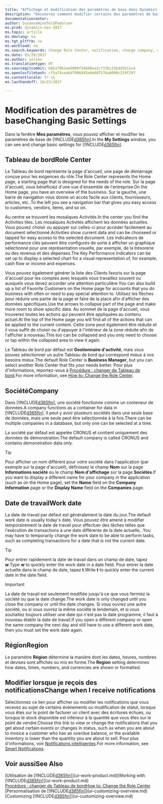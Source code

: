 ```yaml
---
title: "Affichage et modification des paramètres de base dans Dynamics NAV"
description: "Découvrez comment modifier certains des paramètres de base de Dynamics NAV, par exemple, le Tableau de bord, la société, ou la date de travail."
documentationcenter: 
author: SusanneWindfeldPedersen
ms.prod: dynamics-nav-2017
ms.topic: article
ms.devlang: na
ms.tgt_pltfrm: na
ms.workload: na
ms.search.keywords: change Role Center, notification, change company, change work date
ms.date: 03/29/2017
ms.author: solsen
ms.translationtype: HT
ms.sourcegitcommit: b9b1f062ee6009f34698ea2cf33bc25bdd5b11e4
ms.openlocfilehash: cf5a74cea6d7906845a0e087576ab090c319f297
ms.contentlocale: fr-ch
ms.lasthandoff: 10/23/2017

---
```

# <a name="changing-basic-settings"></a><span data-ttu-id="86716-103">Modification des paramètres de base</span><span class="sxs-lookup"><span data-stu-id="86716-103">Changing Basic Settings</span></span>
<span data-ttu-id="86716-104">Dans la fenêtre **Mes paramètres**, vous pouvez afficher et modifier les paramètres de base de [!INCLUDE[d365fin](includes/d365fin_md.md)].</span><span class="sxs-lookup"><span data-stu-id="86716-104">In the **My Settings** window, you can see and change basic settings for [!INCLUDE[d365fin](includes/d365fin_md.md)].</span></span>  

## <a name="role-center"></a><span data-ttu-id="86716-105">Tableau de bord</span><span class="sxs-lookup"><span data-stu-id="86716-105">Role Center</span></span>
<span data-ttu-id="86716-106">Le Tableau de bord représente la page d'accueil, une page de démarrage conçue pour les exigences du rôle.</span><span class="sxs-lookup"><span data-stu-id="86716-106">The Role Center represents the Home page, a starting page that is designed for the needs of the role.</span></span> <span data-ttu-id="86716-107">Sur la page d'accueil, vous bénéficiez d'une vue d'ensemble de l'entreprise.</span><span class="sxs-lookup"><span data-stu-id="86716-107">On the Home page, you have an overview of the business.</span></span> <span data-ttu-id="86716-108">Sur la gauche, une barre de navigation vous donne un accès facile aux clients, fournisseurs, articles, etc..</span><span class="sxs-lookup"><span data-stu-id="86716-108">To the left you see a navigation bar that gives you easy access to customers, vendors, items, and so on.</span></span>

<span data-ttu-id="86716-109">Au centre se trouvent les mosaïques Activités.</span><span class="sxs-lookup"><span data-stu-id="86716-109">In the center you find the Activities tiles.</span></span> <span data-ttu-id="86716-110">Les mosaïques Activités affichent les données actuelles. Vous pouvez choisir ou appuyer sur celles-ci pour accéder facilement au document sélectionné.</span><span class="sxs-lookup"><span data-stu-id="86716-110">Activities show current data and can be chooseed or tapped for easy access to the selected document.</span></span> <span data-ttu-id="86716-111">Les indicateurs de performance clés peuvent être configurés de sorte à afficher un graphique sélectionné pour une représentation visuelle, par exemple, de la trésorerie ou des revenus et des dépenses.</span><span class="sxs-lookup"><span data-stu-id="86716-111">The Key Performance Indicators can be set up to display a selected chart for a visual representation of, for example, cash flow or income and expenses.</span></span>

<span data-ttu-id="86716-112">Vous pouvez également générer la liste des Clients favoris sur la page d'accueil pour les comptes avec lesquels vous travaillez souvent ou auxquels vous devez accorder une attention particulière.</span><span class="sxs-lookup"><span data-stu-id="86716-112">You can also build up a list of Favorite Customers on the Home page for accounts that you do business with often or need to pay special attention to.</span></span> <span data-ttu-id="86716-113">Utilisez les flèches pour réduire une partie de la page et faire de la place afin d'afficher des données spécifiques.</span><span class="sxs-lookup"><span data-stu-id="86716-113">Use the arrows to collapse part of the page and make more room to show specific data.</span></span> <span data-ttu-id="86716-114">Au sommet de la page d'accueil, vous trouverez toutes les actions qui peuvent être appliquées au contenu actuel.</span><span class="sxs-lookup"><span data-stu-id="86716-114">At the top of the Home page you will find all of the actions that can be applied to the current content.</span></span> <span data-ttu-id="86716-115">Cette zone peut également être réduite et il vous suffit de choisir ou d'appuyer à l'intérieur de la zone réduite afin de l'afficher à nouveau.</span><span class="sxs-lookup"><span data-stu-id="86716-115">This too can be collapsed and you only need to choose or tap within the collapsed area to view it again.</span></span>

<span data-ttu-id="86716-116">Le Tableau de bord par défaut est **Gestionnaire d'activité**, mais vous pouvez sélectionner un autre Tableau de bord qui correspond mieux à vos besoins mieux.</span><span class="sxs-lookup"><span data-stu-id="86716-116">The default Role Center is **Business Manager**, but you can select another Role Center that fits your needs better.</span></span> <span data-ttu-id="86716-117">Pour plus d'informations, reportez-vous à [Procédure : changer de Tableau de bord](change-role.md).</span><span class="sxs-lookup"><span data-stu-id="86716-117">For more information, see [How to: Change the Role Center](change-role.md).</span></span>

## <a name="company"></a><span data-ttu-id="86716-118">Société</span><span class="sxs-lookup"><span data-stu-id="86716-118">Company</span></span>
<span data-ttu-id="86716-119">Dans [!INCLUDE[d365fin](includes/d365fin_md.md)], une société fonctionne comme un conteneur de données.</span><span class="sxs-lookup"><span data-stu-id="86716-119">A company functions as a container for data in [!INCLUDE[d365fin](includes/d365fin_md.md)].</span></span> <span data-ttu-id="86716-120">Il peut y avoir plusieurs sociétés dans une seule base de données, mais une seule peut être sélectionnée à la fois.</span><span class="sxs-lookup"><span data-stu-id="86716-120">There can be multiple companies in a database, but only one can be selected at a time.</span></span>

<span data-ttu-id="86716-121">La société par défaut est appelée CRONUS et contient uniquement des données de démonstration.</span><span class="sxs-lookup"><span data-stu-id="86716-121">The default company is called CRONUS and contains demonstration data only.</span></span>

> [!TIP]  
>   <span data-ttu-id="86716-122">Pour afficher un nom différent pour votre société dans l'application (par exemple sur la page d'accueil), définissez le champ **Nom** sur la page **Informations société** ou le champ **Nom d'affichage** sur la page **Sociétés**.</span><span class="sxs-lookup"><span data-stu-id="86716-122">If you want to display a different name for your company in the application (such as on the Home page), set the **Name** field on the **Company Information** page or the **Display Name** field on the **Companies** page.</span></span>  

## <a name="work-date"></a><span data-ttu-id="86716-123">Date de travail</span><span class="sxs-lookup"><span data-stu-id="86716-123">Work date</span></span>
<span data-ttu-id="86716-124">La date de travail par défaut est généralement la date du jour.</span><span class="sxs-lookup"><span data-stu-id="86716-124">The default work date is usually today's date.</span></span> <span data-ttu-id="86716-125">Vous pouvez être amené à modifier temporairement la date de travail pour effectuer des tâches telles que l'exécution de transactions à une date différente de la date actuelle, .</span><span class="sxs-lookup"><span data-stu-id="86716-125">You may have to temporarily change the work date to be able to perform tasks, such as completing transactions for a date that is not the current date.</span></span>

> [!TIP]  
>   <span data-ttu-id="86716-126">Pour entrer rapidement la date de travail dans un champ de date, tapez **w**.</span><span class="sxs-lookup"><span data-stu-id="86716-126">Type **w** to quickly enter the work date in a date field.</span></span> <span data-ttu-id="86716-127">Pour entrer la date actuelle dans le champ de date, tapez **t**.</span><span class="sxs-lookup"><span data-stu-id="86716-127">Write **t** to quickly enter the current date in the date field.</span></span>

> [!IMPORTANT]  
>   <span data-ttu-id="86716-128">La date de travail est seulement modifiée jusqu'à ce que vous fermiez la société ou que la date change.</span><span class="sxs-lookup"><span data-stu-id="86716-128">The work date is only changed until you close the company or until the date changes.</span></span> <span data-ttu-id="86716-129">Si vous ouvrez une autre société, ou si vous ouvrez la même société le lendemain, et si vous souhaitez toujours utiliser une date qui n'est pas la date programme, il faut à nouveau établir la date de travail.</span><span class="sxs-lookup"><span data-stu-id="86716-129">If you open a different company or open the same company the next day and still have to use a different work date, then you must set the work date again.</span></span>

## <a name="region"></a><span data-ttu-id="86716-130">Région</span><span class="sxs-lookup"><span data-stu-id="86716-130">Region</span></span>
<span data-ttu-id="86716-131">Le paramètre **Région** détermine la manière dont les dates, heures, nombres et devises sont affichés ou mis en forme.</span><span class="sxs-lookup"><span data-stu-id="86716-131">The **Region** setting determines how dates, times, numbers, and currencies are shown or formatted.</span></span>   

## <a name="change-when-i-receive-notifications"></a><span data-ttu-id="86716-132">Modifier lorsque je reçois des notifications</span><span class="sxs-lookup"><span data-stu-id="86716-132">Change when I receive notifications</span></span>
<span data-ttu-id="86716-133">Sélectionnez ce lien pour afficher ou modifier les notifications que vous recevez au sujet de certains événements ou modification de statut, lorsque vous êtes sur le point de facturer un client avec des écritures échues, ou lorsque le stock disponible est inférieur à la quantité que vous êtes sur le point de vendre.</span><span class="sxs-lookup"><span data-stu-id="86716-133">Choose this link to view or change the notifications that you get about certain events or changes in status, such as when you are about to invoice a customer who has an overdue balance, or the available inventory is lower than the quantity you are about to sell.</span></span> <span data-ttu-id="86716-134">Pour plus d'informations, voir [Notifications intelligentes](ui-smart-notifications.md).</span><span class="sxs-lookup"><span data-stu-id="86716-134">For more information, see [Smart Notifications](ui-smart-notifications.md).</span></span>

## <a name="see-also"></a><span data-ttu-id="86716-135">Voir aussi</span><span class="sxs-lookup"><span data-stu-id="86716-135">See Also</span></span>
<span data-ttu-id="86716-136">[Utilisation de [!INCLUDE[d365fin](includes/d365fin_md.md)]](ui-work-product.md)</span><span class="sxs-lookup"><span data-stu-id="86716-136">[Working with [!INCLUDE[d365fin](includes/d365fin_md.md)]](ui-work-product.md)</span></span>  
[<span data-ttu-id="86716-137">Procédure : changer de Tableau de bord</span><span class="sxs-lookup"><span data-stu-id="86716-137">How to: Change the Role Center</span></span>](change-role.md)  
<span data-ttu-id="86716-138">[Personnalisation de [!INCLUDE[d365fin](includes/d365fin_md.md)]](ui-customizing-overview.md)</span><span class="sxs-lookup"><span data-stu-id="86716-138">[Customizing [!INCLUDE[d365fin](includes/d365fin_md.md)]](ui-customizing-overview.md)</span></span>  


